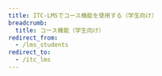 ```yaml
---
title: ITC-LMSでコース機能を使用する（学生向け）
breadcrumb:
  title: コース機能（学生向け）
redirect_from:
  - /lms_students
redirect_to:
  - /itc_lms
---
```

